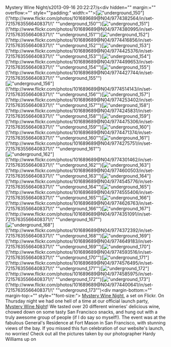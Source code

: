 Mystery Wine Night/s2013-09-16 20:22:27/s<div hidden="" margin:="" overflow:="" style="\"padding:" width:="">[![\"underground_150\"](\"http://farm8.staticflickr.com/7421/9774382564_ae9d0c9e54_s.jpg\")](\"http://www.flickr.com/photos/101689689@N04/9774382564/in/set-72157635566408371/\" "\"underground_150\"")[![\"underground_151\"](\"http://farm8.staticflickr.com/7377/9774380995_573ae98433_s.jpg\")](\"http://www.flickr.com/photos/101689689@N04/9774380995/in/set-72157635566408371/\" "\"underground_151\"")[![\"underground_152\"](\"http://farm8.staticflickr.com/7378/9774416856_f21ef77c80_s.jpg\")](\"http://www.flickr.com/photos/101689689@N04/9774416856/in/set-72157635566408371/\" "\"underground_152\"")[![\"underground_153\"](\"http://farm4.staticflickr.com/3746/9774425376_abb35596ae_s.jpg\")](\"http://www.flickr.com/photos/101689689@N04/9774425376/in/set-72157635566408371/\" "\"underground_153\"")[![\"underground_154\"](\"http://farm8.staticflickr.com/7307/9774499653_9c7c12fa8c_s.jpg\")](\"http://www.flickr.com/photos/101689689@N04/9774499653/in/set-72157635566408371/\" "\"underground_154\"")[![\"underground_155\"](\"http://farm4.staticflickr.com/3773/9774427744_da5c8f1cb6_s.jpg\")](\"http://www.flickr.com/photos/101689689@N04/9774427744/in/set-72157635566408371/\" "\"underground_155\"")  
[![\"underground_156\"](\"http://farm6.staticflickr.com/5504/9774514143_ddf1a81ae9_s.jpg\")](\"http://www.flickr.com/photos/101689689@N04/9774514143/in/set-72157635566408371/\" "\"underground_156\"")[![\"underground_157\"](\"http://farm6.staticflickr.com/5457/9774253402_d36995e7ae_s.jpg\")](\"http://www.flickr.com/photos/101689689@N04/9774253402/in/set-72157635566408371/\" "\"underground_157\"")[![\"underground_158\"](\"http://farm8.staticflickr.com/7337/9774245831_d75b69ff00_s.jpg\")](\"http://www.flickr.com/photos/101689689@N04/9774245831/in/set-72157635566408371/\" "\"underground_158\"")[![\"underground_159\"](\"http://farm6.staticflickr.com/5469/9774475306_c751906941_s.jpg\")](\"http://www.flickr.com/photos/101689689@N04/9774475306/in/set-72157635566408371/\" "\"underground_159\"")[![\"underground_160\"](\"http://farm8.staticflickr.com/7397/9774471374_427147282a_s.jpg\")](\"http://www.flickr.com/photos/101689689@N04/9774471374/in/set-72157635566408371/\" "\"underground_160\"")[![\"underground_161\"](\"http://farm8.staticflickr.com/7446/9774275751_b00b2cd286_s.jpg\")](\"http://www.flickr.com/photos/101689689@N04/9774275751/in/set-72157635566408371/\" "\"underground_161\"")  
[![\"underground_162\"](\"http://farm4.staticflickr.com/3798/9774301462_dd332f53cf_s.jpg\")](\"http://www.flickr.com/photos/101689689@N04/9774301462/in/set-72157635566408371/\" "\"underground_162\"")[![\"underground_163\"](\"http://farm3.staticflickr.com/2841/9774600503_7393774b28_s.jpg\")](\"http://www.flickr.com/photos/101689689@N04/9774600503/in/set-72157635566408371/\" "\"underground_163\"")[![\"underground_164\"](\"http://farm8.staticflickr.com/7296/9774545776_ea32b129d8_s.jpg\")](\"http://www.flickr.com/photos/101689689@N04/9774545776/in/set-72157635566408371/\" "\"underground_164\"")[![\"underground_165\"](\"http://farm3.staticflickr.com/2826/9774555406_ce018094dc_s.jpg\")](\"http://www.flickr.com/photos/101689689@N04/9774555406/in/set-72157635566408371/\" "\"underground_165\"")[![\"underground_166\"](\"http://farm6.staticflickr.com/5472/9774626763_e370c92532_s.jpg\")](\"http://www.flickr.com/photos/101689689@N04/9774626763/in/set-72157635566408371/\" "\"underground_166\"")[![\"underground_167\"](\"http://farm8.staticflickr.com/7415/9774351091_394dbb3313_s.jpg\")](\"http://www.flickr.com/photos/101689689@N04/9774351091/in/set-72157635566408371/\" "\"underground_167\"")  
[![\"underground_168\"](\"http://farm3.staticflickr.com/2866/9774372392_24c870dee4_s.jpg\")](\"http://www.flickr.com/photos/101689689@N04/9774372392/in/set-72157635566408371/\" "\"underground_168\"")[![\"underground_169\"](\"http://farm6.staticflickr.com/5490/9774649183_ddccea5f3f_s.jpg\")](\"http://www.flickr.com/photos/101689689@N04/9774649183/in/set-72157635566408371/\" "\"underground_169\"")[![\"underground_170\"](\"http://farm8.staticflickr.com/7447/9774593516_61058aae97_s.jpg\")](\"http://www.flickr.com/photos/101689689@N04/9774593516/in/set-72157635566408371/\" "\"underground_170\"")[![\"underground_171\"](\"http://farm3.staticflickr.com/2868/9774576495_c89b4dc181_s.jpg\")](\"http://www.flickr.com/photos/101689689@N04/9774576495/in/set-72157635566408371/\" "\"underground_171\"")[![\"underground_172\"](\"http://farm4.staticflickr.com/3710/9774585975_d15797bb38_s.jpg\")](\"http://www.flickr.com/photos/101689689@N04/9774585975/in/set-72157635566408371/\" "\"underground_172\"")[![\"underground_173\"](\"http://farm8.staticflickr.com/7457/9774400641_7a69eb4149_s.jpg\")](\"http://www.flickr.com/photos/101689689@N04/9774400641/in/set-72157635566408371/\" "\"underground_173\"")</div><div margin-bottom:="" margin-top:="" style="\"font-size:"> [Mystery Wine Night](\"http://www.flickr.com/photos/101689689@N04/sets/72157635566408371/\"), a set on Flickr. </div> On Thursday night we had one hell of a time at our official launch party, [Mystery Wine Night](\"http://www.mysterywinenight.com\")! We tasted over 20 different wineries\' delicious wine, chowed down on some tasty San Francisco snacks, and hung out with a truly awesome group of people (if I do say so myself!). The event was at the fabulous General\'s Residence at Fort Mason in San Francisco, with stunning views of the bay. If you missed this fun celebration of our website\'s launch, no worries! Check out all the pictures taken by our photographer Hardy Williams up on